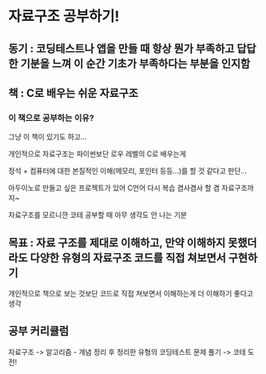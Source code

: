 # 자료구조 공부하기!

## 동기 : 코딩테스트나 앱을 만들 때 항상 뭔가 부족하고 답답한 기분을 느껴 이 순간 기초가 부족하다는 부분을 인지함

## 책 : C로 배우는 쉬운 자료구조

### 이 책으로 공부하는 이유?
그냥 이 책이 있기도 하고...

개인적으로 자료구조는 파이썬보단 로우 레벨의 C로 배우는게

정석 + 컴퓨터에 대한 본질적인 이해(메모리, 포인터 등등...)를 할 것 같다고 판단...

아두이노로 만들고 싶은 프로젝트가 있어 C언어 다시 복습
겸사겸사 할 겸 자료구조까지~

자료구조를 모르니깐 코테 공부할 때 아무 생각도 안 나는 기분


## 목표 : 자료 구조를 제대로 이해하고, 만약 이해하지 못했더라도 다양한 유형의 자료구조 코드를 직접 쳐보면서 구현하기

개인적으로 책으로 보는 것보단 코드로 직접 쳐보면서 이해하는게 더 이해하기 좋다고 생각

## 공부 커리큘럼
자료구조 -> 알고리즘 - 개념 정리 후 정리한 유형의 코딩테스트 문제 풀기 -> 코테 도전!


